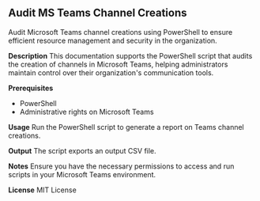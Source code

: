 ## Audit MS Teams Channel Creations
Audit Microsoft Teams channel creations using PowerShell to ensure efficient resource management and security in the organization.

**Description**
This documentation supports the PowerShell script that audits the creation of channels in Microsoft Teams, helping administrators maintain control over their organization's communication tools.

**Prerequisites**
- PowerShell
- Administrative rights on Microsoft Teams

**Usage**
Run the PowerShell script to generate a report on Teams channel creations.

**Output**
The script exports an output CSV file.

**Notes**
Ensure you have the necessary permissions to access and run scripts in your Microsoft Teams environment.

**License**
MIT License